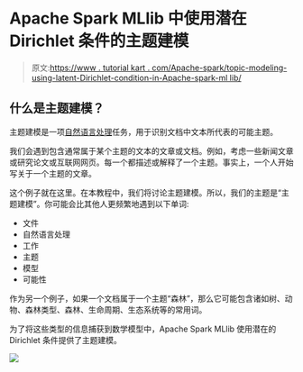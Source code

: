 # Apache Spark MLlib 中使用潜在 Dirichlet 条件的主题建模

> 原文:[https://www . tutorial kart . com/Apache-spark/topic-modeling-using-latent-Dirichlet-condition-in-Apache-spark-ml lib/](https://www.tutorialkart.com/apache-spark/topic-modelling-using-latent-dirichlet-condition-in-apache-spark-mllib/)

## 什么是主题建模？

主题建模是一项[自然语言处理](https://www.tutorialkart.com/natural-language-processing/)任务，用于识别文档中文本所代表的可能主题。

我们会遇到包含通常属于某个主题的文本的文章或文档。例如，考虑一些新闻文章或研究论文或互联网网页。每一个都描述或解释了一个主题。事实上，一个人开始写关于一个主题的文章。

这个例子就在这里。在本教程中，我们将讨论主题建模。所以，我们的主题是“主题建模”。你可能会比其他人更频繁地遇到以下单词:

*   文件
*   自然语言处理
*   工作
*   主题
*   模型
*   可能性

作为另一个例子，如果一个文档属于一个主题“森林”，那么它可能包含诸如树、动物、森林类型、森林、生命周期、生态系统等的常用词。

为了将这些类型的信息捕获到数学模型中，Apache Spark MLlib 使用潜在的 Dirichlet 条件提供了主题建模。

[![](../Images/925da31b32d6bc3827932f6c8afb11bb.png)](https://www.tutorialkart.com/)